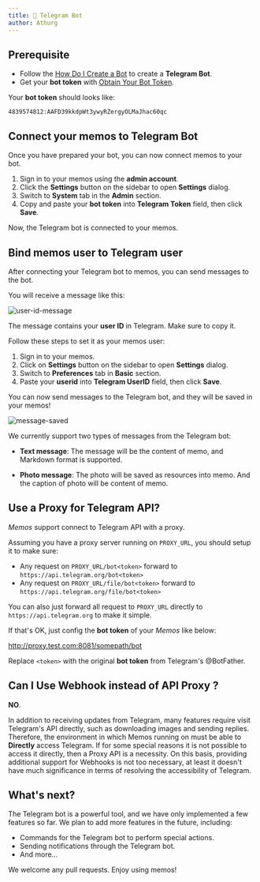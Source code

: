 ```yaml
---
title: 🤖️ Telegram Bot
author: Athurg
---
```


## Prerequisite

- Follow the [How Do I Create a Bot](https://core.telegram.org/bots#how-do-i-create-a-bot) to create a **Telegram Bot**.
- Get your **bot token** with [Obtain Your Bot Token](https://core.telegram.org/bots/tutorial#obtain-your-bot-token).

Your **bot token** should looks like:

```plaintext
4839574812:AAFD39kkdpWt3ywyRZergyOLMaJhac60qc
```

## Connect your memos to Telegram Bot

Once you have prepared your bot, you can now connect memos to your bot.

1. Sign in to your memos using the **admin account**.
2. Click the **Settings** button on the sidebar to open **Settings** dialog.
3. Switch to **System** tab in the **Admin** section.
4. Copy and paste your **bot token** into **Telegram Token** field, then click **Save**.

Now, the Telegram bot is connected to your memos.

## Bind memos user to Telegram user

After connecting your Telegram bot to memos, you can send messages to the bot.

You will receive a message like this:

![user-id-message](/content/docs/integration/telegram-bot/user-id-message.png)

The message contains your **user ID** in Telegram. Make sure to copy it.

Follow these steps to set it as your memos user:

1. Sign in to your memos.
2. Click on **Settings** button on the sidebar to open **Settings** dialog.
3. Switch to **Preferences** tab in **Basic** section.
4. Paste your **userid** into **Telegram UserID** field, then click **Save**.

You can now send messages to the Telegram bot, and they will be saved in your memos!

![message-saved](/content/docs/integration/telegram-bot/message-saved.png)

We currently support two types of messages from the Telegram bot:

- **Text message**: The message will be the content of memo, and Markdown format is supported.

- **Photo message**: The photo will be saved as resources into memo. And the caption of photo will be content of memo.

## Use a Proxy for Telegram API?

*Memos* support connect to Telegram API with a proxy.

Assuming you have a proxy server running on `PROXY_URL`, you should setup it to make sure:

- Any request on `PROXY_URL/bot<token>` forward to `https://api.telegram.org/bot<token>`
- Any request on `PROXY_URL/file/bot<token>` forward to `https://api.telegram.org/file/bot<token>`

You can also just forward all request to `PROXY_URL` directly to `https://api.telegram.org` to make it simple.

If that's OK, just config the **bot token** of your *Memos* like below:

   http://proxy.test.com:8081/somepath/bot<token>

Replace `<token>` with the original **bot token** from Telegram's @BotFather.

## Can I Use Webhook instead of API Proxy ?
**NO**.

In addition to receiving updates from Telegram, many features require visit Telegram's API directly, such as downloading images and sending replies. Therefore, the environment in which Memos running on must be able to **Directly** access Telegram. If for some special reasons it is not possible to access it directly, then a Proxy API is a necessity. On this basis, providing additional support for Webhooks is not too necessary, at least it doesn't have much significance in terms of resolving the accessibility of Telegram.

## What's next?

The Telegram bot is a powerful tool, and we have only implemented a few features so far. We plan to add more features in the future, including:

- Commands for the Telegram bot to perform special actions.
- Sending notifications through the Telegram bot.
- And more...

We welcome any pull requests. Enjoy using memos!
